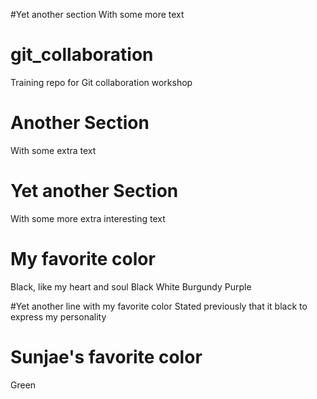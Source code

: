 #Yet another section
With some more text

# git_collaboration
Training repo for Git collaboration workshop

# Another Section
With some extra text

# Yet another Section
With some more extra interesting text

# My favorite color
Black, like my heart and soul
Black
White
Burgundy
Purple

#Yet another line with my favorite color
Stated previously that it black to express my personality

# Sunjae's favorite color
Green

